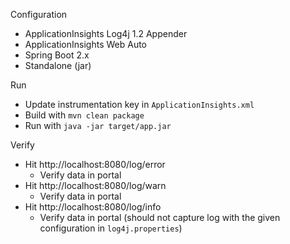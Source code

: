 Configuration

* ApplicationInsights Log4j 1.2 Appender
* ApplicationInsights Web Auto
* Spring Boot 2.x
* Standalone (jar)

Run

* Update instrumentation key in `ApplicationInsights.xml`
* Build with `mvn clean package`
* Run with `java -jar target/app.jar`

Verify

* Hit http://localhost:8080/log/error
  * Verify data in portal
* Hit http://localhost:8080/log/warn
  * Verify data in portal
* Hit http://localhost:8080/log/info
  * Verify data in portal (should not capture log with the given configuration in `log4j.properties`)
